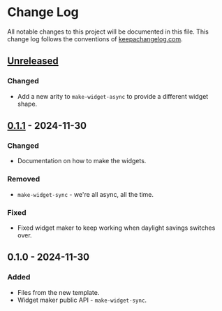 # Change Log
All notable changes to this project will be documented in this file. This change log follows the conventions of [keepachangelog.com](http://keepachangelog.com/).

## [Unreleased]
### Changed
- Add a new arity to `make-widget-async` to provide a different widget shape.

## [0.1.1] - 2024-11-30
### Changed
- Documentation on how to make the widgets.

### Removed
- `make-widget-sync` - we're all async, all the time.

### Fixed
- Fixed widget maker to keep working when daylight savings switches over.

## 0.1.0 - 2024-11-30
### Added
- Files from the new template.
- Widget maker public API - `make-widget-sync`.

[Unreleased]: https://github.com/mw/noc/compare/0.1.1...HEAD
[0.1.1]: https://github.com/mw/noc/compare/0.1.0...0.1.1
